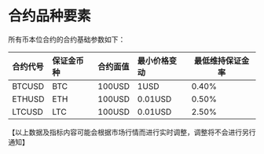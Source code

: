 # 合约品种要素

所有币本位合约的合约基础参数如下：

| 合约代号 | 保证金币种 | 合约面值 | 最小价格变动 | 最低维持保证金率 |
| :------- | :--------- | :------- | :----------- | ---------------- |
| BTCUSD   | BTC        | 100USD   | 1USD         | 0.40%            |
| ETHUSD   | ETH        | 100USD   | 0.01USD      | 0.50%            |
| LTCUSD   | LTC        | 100USD   | 0.01USD      | 2.50%            |

【以上数据及指标内容可能会根据市场行情而进行实时调整，调整将不会进行另行通知】
